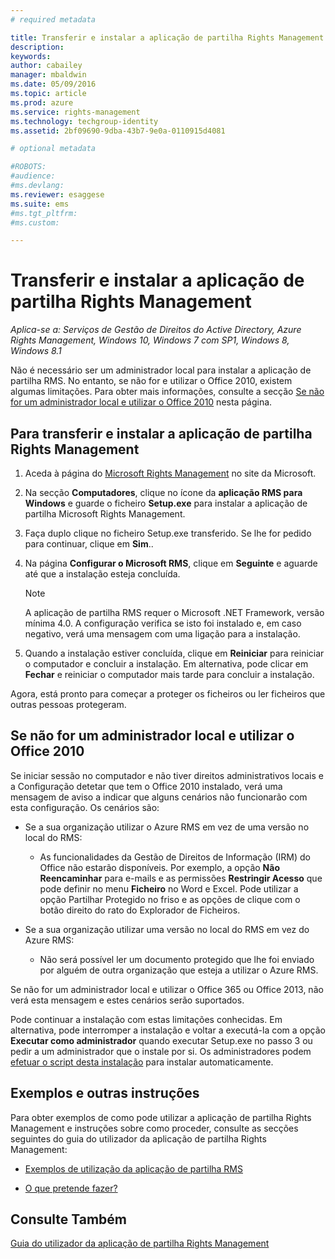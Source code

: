 ```yaml
---
# required metadata

title: Transferir e instalar a aplicação de partilha Rights Management | Azure RMS
description:
keywords:
author: cabailey
manager: mbaldwin
ms.date: 05/09/2016
ms.topic: article
ms.prod: azure
ms.service: rights-management
ms.technology: techgroup-identity
ms.assetid: 2bf09690-9dba-43b7-9e0a-0110915d4081

# optional metadata

#ROBOTS:
#audience:
#ms.devlang:
ms.reviewer: esaggese
ms.suite: ems
#ms.tgt_pltfrm:
#ms.custom:

---
```


# Transferir e instalar a aplicação de partilha Rights Management

*Aplica-se a: Serviços de Gestão de Direitos do Active Directory, Azure Rights Management, Windows 10, Windows 7 com SP1, Windows 8, Windows 8.1*

Não é necessário ser um administrador local para instalar a aplicação de partilha RMS. No entanto, se não for e utilizar o Office 2010, existem algumas limitações. Para obter mais informações, consulte a secção [Se não for um administrador local e utilizar o Office 2010](#if-you-are-not-a-local-administrator-and-use-office-2010) nesta página.

## Para transferir e instalar a aplicação de partilha Rights Management

1.  Aceda à página do [Microsoft Rights Management](http://go.microsoft.com/fwlink/?LinkId=303970) no site da Microsoft.

2.  Na secção **Computadores**, clique no ícone da **aplicação RMS para Windows** e guarde o ficheiro **Setup.exe** para instalar a aplicação de partilha Microsoft Rights Management.

3.  Faça duplo clique no ficheiro Setup.exe transferido. Se lhe for pedido para continuar, clique em **Sim**..

4.  Na página **Configurar o Microsoft RMS**, clique em **Seguinte** e aguarde até que a instalação esteja concluída.

    > [!NOTE]
    > A aplicação de partilha RMS requer o Microsoft .NET Framework, versão mínima 4.0. A configuração verifica se isto foi instalado e, em caso negativo, verá uma mensagem com uma ligação para a instalação.

5.  Quando a instalação estiver concluída, clique em **Reiniciar** para reiniciar o computador e concluir a instalação. Em alternativa, pode clicar em **Fechar** e reiniciar o computador mais tarde para concluir a instalação.

Agora, está pronto para começar a proteger os ficheiros ou ler ficheiros que outras pessoas protegeram.

## Se não for um administrador local e utilizar o Office 2010
Se iniciar sessão no computador e não tiver direitos administrativos locais e a Configuração detetar que tem o Office 2010 instalado, verá uma mensagem de aviso a indicar que alguns cenários não funcionarão com esta configuração. Os cenários são:

-   Se a sua organização utilizar o Azure RMS em vez de uma versão no local do RMS:

    -   As funcionalidades da Gestão de Direitos de Informação (IRM) do Office não estarão disponíveis. Por exemplo, a opção **Não Reencaminhar** para e-mails e as permissões **Restringir Acesso** que pode definir no menu **Ficheiro** no Word e Excel. Pode utilizar a opção Partilhar Protegido no friso e as opções de clique com o botão direito do rato do Explorador de Ficheiros.

-   Se a sua organização utilizar uma versão no local do RMS em vez do Azure RMS:

    -   Não será possível ler um documento protegido que lhe foi enviado por alguém de outra organização que esteja a utilizar o Azure RMS.

Se não for um administrador local e utilizar o Office 365 ou Office 2013, não verá esta mensagem e estes cenários serão suportados.

Pode continuar a instalação com estas limitações conhecidas. Em alternativa, pode interromper a instalação e voltar a executá-la com a opção **Executar como administrador** quando executar Setup.exe no passo 3 ou pedir a um administrador que o instale por si. Os administradores podem [efetuar o script desta instalação](sharing-app-admin-guide.md#automatic-deployment-for-the-microsoft-rights-management-sharing-application) para instalar automaticamente.

## Exemplos e outras instruções
Para obter exemplos de como pode utilizar a aplicação de partilha Rights Management e instruções sobre como proceder, consulte as secções seguintes do guia do utilizador da aplicação de partilha Rights Management:

-   [Exemplos de utilização da aplicação de partilha RMS](sharing-app-user-guide.md#examples-for-using-the-rms-sharing-application)

-   [O que pretende fazer?](sharing-app-user-guide.md#what-do-you-want-to-do-)

## Consulte Também
[Guia do utilizador da aplicação de partilha Rights Management](sharing-app-user-guide.md)



<!--HONumber=May16_HO2-->


